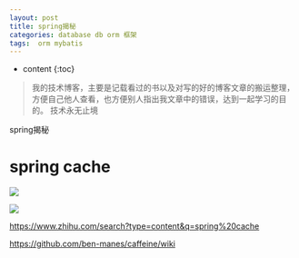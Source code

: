 ```yaml
---
layout: post
title: spring揭秘
categories: database db orm 框架
tags:  orm mybatis
---
```


* content
{:toc}

> 我的技术博客，主要是记载看过的书以及对写的好的博客文章的搬运整理，方便自己他人查看，也方便别人指出我文章中的错误，达到一起学习的目的。
> 技术永无止境

spring揭秘



# spring cache 

![](../blog_picture/2019-01-31-spring_cache/15489240011612.jpg)


![](../blog_picture/2019-01-31-spring_cache/15489240093204.jpg)


https://www.zhihu.com/search?type=content&q=spring%20cache

https://github.com/ben-manes/caffeine/wiki